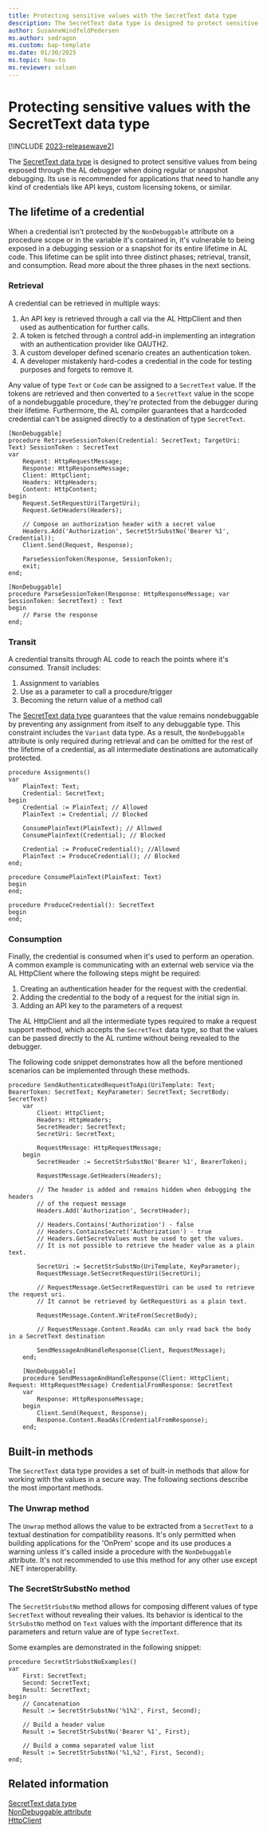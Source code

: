 ```yaml
---
title: Protecting sensitive values with the SecretText data type
description: The SecretText data type is designed to protect sensitive values from being exposed when debugging.
author: SusanneWindfeldPedersen
ms.author: sodragon
ms.custom: bap-template
ms.date: 01/30/2025
ms.topic: how-to
ms.reviewer: solsen
---
```


# Protecting sensitive values with the SecretText data type

[!INCLUDE [2023-releasewave2](../includes/2023-releasewave2.md)]

The [SecretText data type](methods-auto/secrettext/secrettext-data-type.md) is designed to protect sensitive values from being exposed through the AL debugger when doing regular or snapshot debugging. Its use is recommended for applications that need to handle any kind of credentials like API keys, custom licensing tokens, or similar.

## The lifetime of a credential

When a credential isn't protected by the `NonDebuggable` attribute on a procedure scope or in the variable it's contained in, it's vulnerable to being exposed
in a debugging session or a snapshot for its entire lifetime in AL code. This lifetime can be split into three distinct phases; retrieval, transit, and consumption. Read more about the three phases in the next sections.

### Retrieval

A credential can be retrieved in multiple ways:

1. An API key is retrieved through a call via the AL HttpClient and then used as authentication for further calls.
2. A token is fetched through a control add-in implementing an integration with an authentication provider like OAUTH2.
3. A custom developer defined scenario creates an authentication token.
4. A developer mistakenly hard-codes a credential in the code for testing purposes and forgets to remove it.

Any value of type `Text` or `Code` can be assigned to a `SecretText` value. If the tokens are retrieved and then converted to a `SecretText` value in the scope of a nondebuggable procedure, they're protected from the debugger during their lifetime. Furthermore, the AL compiler guarantees that a hardcoded credential can't be assigned directly to a destination of type `SecretText`.

```al
[NonDebuggable]
procedure RetrieveSessionToken(Credential: SecretText; TargetUri: Text) SessionToken : SecretText
var
    Request: HttpRequestMessage;
    Response: HttpResponseMessage;
    Client: HttpClient;
    Headers: HttpHeaders;
    Content: HttpContent;
begin
    Request.SetRequestUri(TargetUri);
    Request.GetHeaders(Headers);

    // Compose an authorization header with a secret value
    Headers.Add('Authorization', SecretStrSubstNo('Bearer %1', Credential));
    Client.Send(Request, Response);

    ParseSessionToken(Response, SessionToken);
    exit;
end;

[NonDebuggable]
procedure ParseSessionToken(Response: HttpResponseMessage; var SessionToken: SecretText) : Text
begin
    // Parse the response
end;
```

### Transit

A credential transits through AL code to reach the points where it's consumed. Transit includes:

1. Assignment to variables
2. Use as a parameter to call a procedure/trigger
3. Becoming the return value of a method call

The [SecretText data type](methods-auto/secrettext/secrettext-data-type.md) guarantees that the value remains nondebuggable by preventing any assignment from itself to any debuggable type. This constraint includes the `Variant` data type. As a result, the `NonDebuggable` attribute is only required during retrieval
and can be omitted for the rest of the lifetime of a credential, as all intermediate destinations are automatically protected.

```al
procedure Assignments()
var
    PlainText: Text;
    Credential: SecretText;
begin
    Credential := PlainText; // Allowed
    PlainText := Credential; // Blocked

    ConsumePlainText(PlainText); // Allowed
    ConsumePlainText(Credential); // Blocked

    Credential := ProduceCredential(); //Allowed
    PlainText := ProduceCredential(); // Blocked
end;

procedure ConsumePlainText(PlainText: Text)
begin
end;

procedure ProduceCredential(): SecretText
begin
end;
```

### Consumption

Finally, the credential is consumed when it's used to perform an operation. A common example is communicating with an external web service via the AL HttpClient
where the following steps might be required:

1. Creating an authentication header for the request with the credential.
2. Adding the credential to the body of a request for the initial sign in.
3. Adding an API key to the parameters of a request

The AL HttpClient and all the intermediate types required to make a request support method, which accepts the `SecretText` data type, so that the values can be passed directly to the AL runtime without being revealed to the debugger.

The following code snippet demonstrates how all the before mentioned scenarios can be implemented through these methods.

```al
procedure SendAuthenticatedRequestToApi(UriTemplate: Text; BearerToken: SecretText; KeyParameter: SecretText; SecretBody: SecretText)
    var
        Client: HttpClient;
        Headers: HttpHeaders;
        SecretHeader: SecretText;
        SecretUri: SecretText;

        RequestMessage: HttpRequestMessage;
    begin
        SecretHeader := SecretStrSubstNo('Bearer %1', BearerToken);

        RequestMessage.GetHeaders(Headers);

        // The header is added and remains hidden when debugging the headers
        // of the request message
        Headers.Add('Authorization', SecretHeader);

        // Headers.Contains('Authorization') - false
        // Headers.ContainsSecret('Authorization') - true
        // Headers.GetSecretValues must be used to get the values.
        // It is not possible to retrieve the header value as a plain text.

        SecretUri := SecretStrSubstNo(UriTemplate, KeyParameter);
        RequestMessage.SetSecretRequestUri(SecretUri);

        // RequestMessage.GetSecretRequestUri can be used to retrieve the request uri.
        // It cannot be retrieved by GetRequestUri as a plain text.

        RequestMessage.Content.WriteFrom(SecretBody);

        // RequestMessage.Content.ReadAs can only read back the body in a SecretText destination

        SendMessageAndHandleResponse(Client, RequestMessage);
    end;

    [NonDebuggable]
    procedure SendMessageAndHandleResponse(Client: HttpClient; Request: HttpRequestMessage) CredentialFromResponse: SecretText
    var
        Response: HttpResponseMessage;
    begin
        Client.Send(Request, Response);
        Response.Content.ReadAs(CredentialFromResponse);
    end;
```

## Built-in methods

The `SecretText` data type provides a set of built-in methods that allow for working with the values in a secure way. The following sections describe the most important methods.

### The Unwrap method

The `Unwrap` method allows the value to be extracted from a `SecretText` to a textual destination for compatibility reasons. It's only permitted when building applications for the 'OnPrem' scope and its use produces a warning unless it's called inside a procedure with the `NonDebuggable` attribute. It's not recommended to use this method for any other use except .NET interoperability.

### The SecretStrSubstNo method

The `SecretStrSubstNo` method allows for composing different values of type `SecretText` without revealing their values. Its behavior is identical to the `StrSubstNo` method on `Text` values with the important difference that its parameters and return value are of type `SecretText`.

Some examples are demonstrated in the following snippet:

```al
procedure SecretStrSubstNoExamples()
var
    First: SecretText;
    Second: SecretText;
    Result: SecretText;
begin
    // Concatenation
    Result := SecretStrSubstNo('%1%2', First, Second);

    // Build a header value
    Result := SecretStrSubstNo('Bearer %1', First);

    // Build a comma separated value list
    Result := SecretStrSubstNo('%1,%2', First, Second);
end;
```

## Related information

[SecretText data type](methods-auto/secrettext/secrettext-data-type.md)  
[NonDebuggable attribute](methods/devenv-nondebuggable-attribute.md)  
[HttpClient](methods-auto/httpclient/httpclient-data-type.md)
